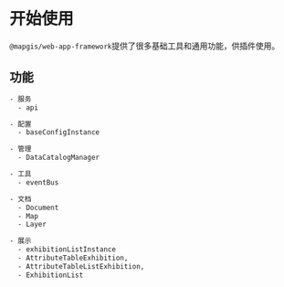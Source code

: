 # 开始使用

`@mapgis/web-app-framework`提供了很多基础工具和通用功能，供插件使用。

## 功能

```txt
- 服务
  - api

- 配置
  - baseConfigInstance

- 管理
  - DataCatalogManager

- 工具
  - eventBus

- 文档
  - Document
  - Map
  - Layer

- 展示
  - exhibitionListInstance
  - AttributeTableExhibition,
  - AttributeTableListExhibition,
  - ExhibitionList
```
